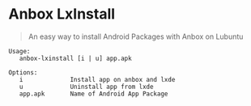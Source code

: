 # Anbox LxInstall

> An easy way to install Android Packages with Anbox on Lubuntu

```
Usage:
   anbox-lxinstall [i | u] app.apk

Options:
   i             Install app on anbox and lxde
   u             Uninstall app from lxde
   app.apk       Name of Android App Package
```